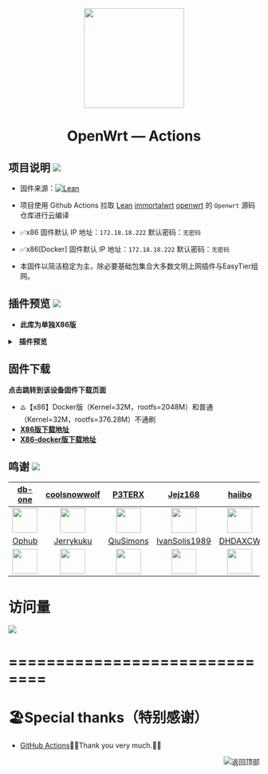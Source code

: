 <div align="center">
<img width="200" src="https://cdn.jsdelivr.net/gh/Jejz168/Picture/OpenWrt-logo.png"/>
<h1>OpenWrt — Actions</h1>
</div>

## 项目说明 [![](https://img.shields.io/badge/-项目基本介绍-FFFFFF.svg)](#项目说明-)
- 固件来源：[![Lean](https://img.shields.io/badge/Lede-Lean-red.svg?style=flat&logo=appveyor)](https://github.com/coolsnowwolf/lede) 
- 项目使用 Github Actions 拉取 [Lean](https://github.com/coolsnowwolf/lede) [immortalwrt](https://github.com/immortalwrt/immortalwrt) [openwrt](https://github.com/openwrt/openwrt) 的 `Openwrt` 源码仓库进行云编译
  
- ✅x86 固件默认 IP 地址：`172.18.18.222` 默认密码：`无密码`
- ✅x86[Docker] 固件默认 IP 地址：`172.18.18.222` 默认密码：`无密码`
- 本固件以简洁稳定为主，除必要基础包集合大多数文明上网插件与EasyTier组网。

## 插件预览 [![](https://img.shields.io/badge/-固件插件及功能预览-FFFFFF.svg)](#插件预览-)
- ******此库为单独X86版******
<details>
<summary><b>&nbsp; 插件预览</b></summary>
<br/>
<details>
<summary><b>├── 状态</b></summary>
　├── 概况<br/>
　├── 防火墙<br/>
　├── 路由表<br/>
　├── 系统日志<br/>
　├── 系统进程<br/>
　└── 实时信息<br/>
</details>
<details>
<summary><b>├── 系统</b></summary>
　├── 系统<br/>
　├── 管理权<br/>
　├── 软件包<br/>
　├── 启动项<br/>
　├── 计划任务<br/>
　├── 挂载点<br/>
　├── 磁盘管理<br/>
　├── 备份/升级<br/>
　├── 定时设置<br/>
　├── 文件传输<br/>
　├── Argon 主题设置<br/>
　└── 重启<br/>
</details>
<details>
<summary><b>├── 服务</b></summary>
　├── PassWall<br/>
　├── ShadowSocksR Plus+<br/>
　├── EasyTier<br/>
　├── OpenClash<br/>
　├── Nps 内网穿透<br/>
　└── Nikki<br/>
</details>
<details>
<summary><b>├── 网络</b></summary>
　├── 接口<br/>
　├── 路由<br/>
　├── DHCP/DNS<br/>
　├── 网络诊断<br/>
　├── 防火墙<br/>
　└── Turbo ACC 网络加速<br/>
</details>
　└── <b>退出</b>
</details>

## 固件下载
**点击跳转到该设备固件下载页面**
- ♨️【x86】Docker版（Kernel=32M，rootfs=2048M）和普通（Kernel=32M，rootfs=376.28M）不通刷
- [**X86版下载地址**](https://github.com/aoxijy/aoxi-openwrt/releases)
- [**X86-docker版下载地址**](https://github.com/aoxijy/aoxi-openwrt/releases)

## 鸣谢 [![](https://img.shields.io/badge/-感谢各大佬-FFFFFF.svg)](#鸣谢-)
| [db-one](https://github.com/db-one/) | [coolsnowwolf](https://github.com/coolsnowwolf) | [P3TERX](https://github.com/P3TERX) | [Jejz168](https://github.com/Jejz168) | [haiibo](https://github.com/haiibo) | [Lenyu2020](https://github.com/Lenyu2020) |
| :-------------: | :-------------: | :-------------: | :-------------: | :-------------: | :-------------: |
| <img width="50" src="https://avatars.githubusercontent.com/u/20243226"/> | <img width="50" src="https://avatars.githubusercontent.com/u/31687149"/> | <img width="50" src="https://avatars.githubusercontent.com/u/25927179"/> | <img width="50" src="https://avatars.githubusercontent.com/u/53441247"/> | <img width="50" src="https://avatars.githubusercontent.com/u/85640068"/> | <img width="50" src="https://avatars.githubusercontent.com/u/59961153"/> |
| [Ophub](https://github.com/ophub) | [Jerrykuku](https://github.com/jerrykuku) | [QiuSimons](https://github.com/QiuSimons) | [IvanSolis1989](https://github.com/IvanSolis1989) | [DHDAXCW](https://github.com/DHDAXCW) | [breakings](https://github.com/breakings) |
| <img width="50" src="https://avatars.githubusercontent.com/u/68696949"/> | <img width="50" src="https://avatars.githubusercontent.com/u/9485680"/> | <img width="50" src="https://avatars.githubusercontent.com/u/45143996"/> | <img width="50" src="https://avatars.githubusercontent.com/u/44228691"/> | <img width="50" src="https://avatars.githubusercontent.com/u/74764072"/> | <img width="50" src="https://avatars.githubusercontent.com/u/25475074"/> |


# 访问量

![](https://komarev.com/ghpvc/?username=Jejz168&color=orange&style=for-the-badge)
# ==============================
# 🏖Special thanks（特别感谢）
- [GitHub Actions](https://github.com/features/actions)🎉🎉Thank you very much.🎉🎉



<a href="#readme">
<img src="https://img.shields.io/badge/-返回顶部-FFFFFF.svg" title="返回顶部" align="right"/>
</a>
